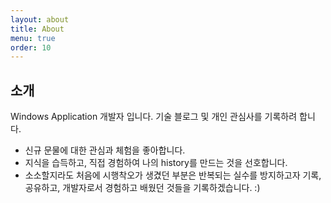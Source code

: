 ```yaml
---
layout: about
title: About
menu: true
order: 10
---
```


## 소개

Windows Application 개발자 입니다. 기술 블로그 및 개인 관심사를 기록하려 합니다.
* 신규 문물에 대한 관심과 체험을 좋아합니다. 
* 지식을 습득하고, 직접 경험하여 나의 history를 만드는 것을 선호합니다.
* 소소할지라도 처음에 시행착오가 생겼던 부분은 반복되는 실수를 방지하고자 기록, 공유하고, 개발자로서 경험하고 배웠던 것들을 기록하겠습니다. :)

